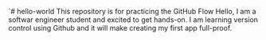 `# hello-world
This repository is for practicing the GitHub Flow
Hello, I am a softwar engineer student and excited to get hands-on.
I am learning version control using Github and it will make creating 
my first app full-proof.
